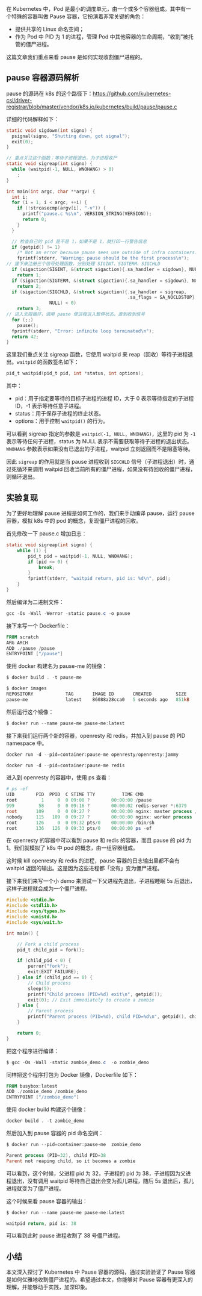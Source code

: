 
在 Kubernetes 中，Pod 是最小的调度单元，由一个或多个容器组成。其中有一个特殊的容器叫做 Pause 容器，它扮演着非常关键的角色：

- 提供共享的 Linux 命名空间；
- 作为 Pod 中 PID 为 1 的进程，管理 Pod 中其他容器的生命周期，“收割”被托管的僵尸进程。

这篇文章我们重点来看 pause 是如何实现收割僵尸进程的。


## pause 容器源码解析


pause 的源码在 k8s 的这个路径下：https://github.com/kubernetes-csi/driver-registrar/blob/master/vendor/k8s.io/kubernetes/build/pause/pause.c


详细的代码解释如下：

```c
static void sigdown(int signo) {
  psignal(signo, "Shutting down, got signal");
  exit(0);
}

// 重点关注这个函数：等待子进程退出，为子进程收尸
static void sigreap(int signo) {
  while (waitpid(-1, NULL, WNOHANG) > 0)
    ;
}

int main(int argc, char **argv) {
  int i;
  for (i = 1; i < argc; ++i) {
    if (!strcasecmp(argv[i], "-v")) {
      printf("pause.c %s\n", VERSION_STRING(VERSION));
      return 0;
    }
  }

  // 检查自己的 pid 是不是 1，如果不是 1，就打印一行警告信息
  if (getpid() != 1)
    /* Not an error because pause sees use outside of infra containers. */
    fprintf(stderr, "Warning: pause should be the first process\n");
// 接下来注册三个信号处理函数，分别处理 SIGINT、SIGTERM、SIGCHLD
  if (sigaction(SIGINT, &(struct sigaction){.sa_handler = sigdown}, NULL) < 0)
    return 1;
  if (sigaction(SIGTERM, &(struct sigaction){.sa_handler = sigdown}, NULL) < 0)
    return 2;
  if (sigaction(SIGCHLD, &(struct sigaction){.sa_handler = sigreap,
                                             .sa_flags = SA_NOCLDSTOP},
                NULL) < 0)
    return 3;
// 进入无限循环，调用 pause 使进程进入暂停状态，直到收到信号
  for (;;)
    pause();
  fprintf(stderr, "Error: infinite loop terminated\n");
  return 42;
}
```


这里我们重点关注 sigreap 函数，它使用 waitpid 来 reap（回收）等待子进程退出。`waitpid` 的函数签名如下：

```c
pid_t waitpid(pid_t pid, int *status, int options);
```

其中：

* pid：用于指定要等待的目标子进程的进程 ID，大于 0 表示等待指定的子进程 ID，-1 表示等待任意子进程。
* status：用于保存子进程的终止状态。
* options：用于控制 `waitpid()` 的行为。

可以看到 sigreap 指定的参数是 `waitpid(-1, NULL, WNOHANG)`，这里的 pid 为 `-1` 表示等待任何子进程，status 为 NULL 表示不需要获取等待子进程的退出状态。`WNOHANG` 参数表示如果没有已退出的子进程，waitpid 立刻返回而不是阻塞等待。

因此 `sigreap` 的作用就是当 pause 进程收到 `SIGCHLD` 信号（子进程退出）时，通过死循环来调用 waitpid 回收当前所有的僵尸进程，如果没有待回收的僵尸进程，则循环退出。


## 实验复现

为了更好地理解 pause 进程是如何工作的，我们来手动编译 pause，运行 pause 容器，模拟 k8s 中的 pod 的概念，复现僵尸进程的回收。


首先修改一下 pause.c 增加日志：

```c
static void sigreap(int signo) {
    while (1) {
		pid_t pid = waitpid(-1, NULL, WNOHANG);
		if (pid <= 0) {
			break;
		}
		fprintf(stderr, "waitpid return, pid is: %d\n", pid);
    }
}
```

然后编译为二进制文件：

```powershell
gcc -Os -Wall -Werror -static pause.c -o pause
```

接下来写一个 Dockerfile：

```powershell
FROM scratch
ARG ARCH
ADD ./pause /pause
ENTRYPOINT ["/pause"]
```

使用 docker 构建名为 pause-me 的镜像：

```powershell
$ docker build . -t pause-me

$ docker images
REPOSITORY            TAG       IMAGE ID       CREATED         SIZE
pause-me              latest    86088a28cca0   5 seconds ago   851kB
```

然后运行这个镜像：

```powershell
$ docker run --name pause-me pause-me:latest
```

接下来我们运行两个新的容器，openresty 和 redis，并加入到 pause 的 PID namespace 中。

```powershell
docker run -d --pid=container:pause-me openresty/openresty:jammy

docker run -d --pid=container:pause-me redis
```


进入到 openresty 的容器中，使用 ps 查看：

```powershell
# ps -ef
UID        PID  PPID  C STIME TTY          TIME CMD
root         1     0  0 09:00 ?        00:00:00 /pause
999         58     0  0 09:16 ?        00:00:02 redis-server *:6379
root       109     0  0 09:27 ?        00:00:00 nginx: master process /usr/local/openresty/bin/openresty -g daemon off;
nobody     115   109  0 09:27 ?        00:00:00 nginx: worker process
root       126     0  0 09:32 pts/0    00:00:00 /bin/sh
root       136   126  0 09:33 pts/0    00:00:00 ps -ef
```

在 openresty 的容器中可以看到 pause 和 redis 的容器，而且 pause 的 pid 为 1。我们就模拟了 k8s 中 pod 的概念，由一组容器组成。

这时候 kill openresty 和 redis 的进程，pause 容器的日志输出里都不会有 waitpid 返回的输出。这是因为这些进程都「没有」变为僵尸进程。


接下来我们来写一个小 demo 来测试一下父进程先退出，子进程睡眠 5s 后退出，这样子进程就会成为一个僵尸进程。

```c
#include <stdio.h>
#include <stdlib.h>
#include <sys/types.h>
#include <unistd.h>
#include <sys/wait.h>

int main() {

    // Fork a child process
    pid_t child_pid = fork();

    if (child_pid < 0) {
        perror("fork");
        exit(EXIT_FAILURE);
    } else if (child_pid == 0) {
        // Child process
        sleep(5);
        printf("Child process (PID=%d) exit\n", getpid());
        exit(0); // Exit immediately to create a zombie
    } else {
        // Parent process
        printf("Parent process (PID=%d), child PID=%d\n", getpid(), child_pid);
    }

    return 0;
}
```

把这个程序进行编译：

```powershell
$ gcc -Os -Wall -static zombie_demo.c  -o zombie_demo
```


同样把这个程序打包为 Docker 镜像，Dockerfile 如下：

```powershell
FROM busybox:latest
ADD ./zombie_demo /zombie_demo
ENTRYPOINT ["/zombie_demo"]
```

使用 docker build 构建这个镜像：

```powershell
docker build . -t zombie_demo
```


然后加入到 pause 容器的 pid 命名空间：

```powershell
$ docker run --pid=container:pause-me  zombie_demo

Parent process (PID=32), child PID=38
Parent not reaping child, so it becomes a zombie
```

可以看到，这个时候，父进程 pid 为 32，子进程的 pid 为 38，子进程因为父进程退出，没有调用 waitpid 等待自己退出会变为孤儿进程，随后 5s 退出后，孤儿进程就变为了僵尸进程。


这个时候来看 pause 容器的输出：

```powershell
$ docker run --name pause-me pause-me:latest

waitpid return, pid is: 38
```

可以看到此时 pause 进程收割了 38 号僵尸进程。



## 小结

本文深入探讨了 Kubernetes 中 Pause 容器的源码，通过实验验证了 Pause 容器是如何优雅地收割僵尸进程的。希望通过本文，你能够对 Pause 容器有更深入的理解，并能够动手实践，加深印象。